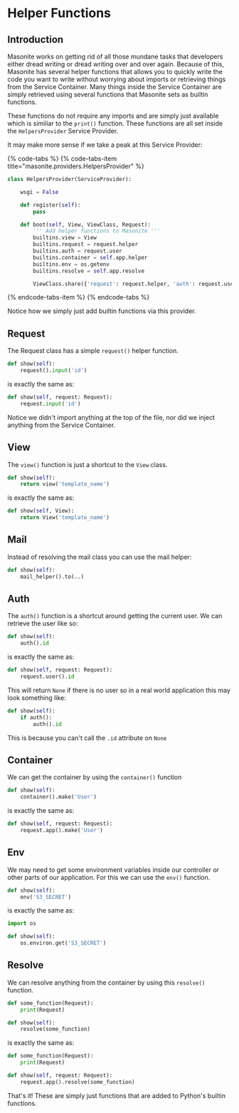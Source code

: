 # Helper Functions

## Introduction

Masonite works on getting rid of all those mundane tasks that developers either dread writing or dread writing over and over again. Because of this, Masonite has several helper functions that allows you to quickly write the code you want to write without worrying about imports or retrieving things from the Service Container. Many things inside the Service Container are simply retrieved using several functions that Masonite sets as builtin functions.

These functions do not require any imports and are simply just available which is similiar to the `print()` function. These functions are all set inside the `HelpersProvider` Service Provider.

It may make more sense if we take a peak at this Service Provider:

{% code-tabs %}
{% code-tabs-item title="masonite.providers.HelpersProvider" %}
```python
class HelpersProvider(ServiceProvider):

    wsgi = False

    def register(self):
        pass

    def boot(self, View, ViewClass, Request):
        ''' Add helper functions to Masonite '''
        builtins.view = View
        builtins.request = request.helper
        builtins.auth = request.user
        builtins.container = self.app.helper
        builtins.env = os.getenv
        builtins.resolve = self.app.resolve

        ViewClass.share({'request': request.helper, 'auth': request.user})
```
{% endcode-tabs-item %}
{% endcode-tabs %}

Notice how we simply just add builtin functions via this provider.

## Request

The Request class has a simple `request()` helper function.

```python
def show(self):
    request().input('id')
```

is exactly the same as:

```python
def show(self, request: Request):
    request.input('id')
```

Notice we didn't import anything at the top of the file, nor did we inject anything from the Service Container.

## View

The `view()` function is just a shortcut to the `View` class.

```python
def show(self):
    return view('template_name')
```

is exactly the same as:

```python
def show(self, View):
    return View('template_name')
```

## Mail

Instead of resolving the mail class you can use the mail helper:

```python
def show(self):
    mail_helper().to(..)
```

## Auth

The `auth()` function is a shortcut around getting the current user. We can retrieve the user like so:

```python
def show(self):
    auth().id
```

is exactly the same as:

```python
def show(self, request: Request):
    request.user().id
```

This will return `None` if there is no user so in a real world application this may look something like:

```python
def show(self):
    if auth():
        auth().id
```

This is because you can't call the `.id` attribute on `None`

## Container

We can get the container by using the `container()` function

```python
def show(self):
    container().make('User')
```

is exactly the same as:

```python
def show(self, request: Request):
    request.app().make('User')
```

## Env

We may need to get some environment variables inside our controller or other parts of our application. For this we can use the `env()` function.

```python
def show(self):
    env('S3_SECRET')
```

is exactly the same as:

```python
import os

def show(self):
    os.environ.get('S3_SECRET')
```

## Resolve

We can resolve anything from the container by using this `resolve()` function.

```python
def some_function(Request):
    print(Request)

def show(self):
    resolve(some_function)
```

is exactly the same as:

```python
def some_function(Request):
    print(Request)

def show(self, request: Request):
    request.app().resolve(some_function)
```

That's it! These are simply just functions that are added to Python's builtin functions.

